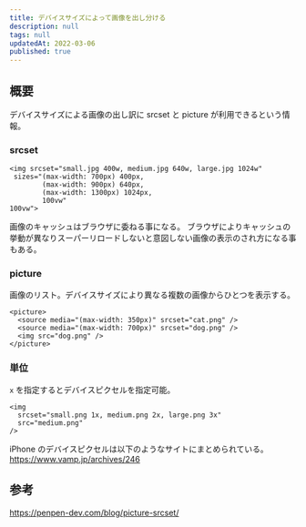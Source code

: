 ```yaml
---
title: デバイスサイズによって画像を出し分ける
description: null
tags: null
updatedAt: 2022-03-06
published: true
---
```


## 概要

デバイスサイズによる画像の出し訳に srcset と picture が利用できるという情報。

### srcset

```
<img srcset="small.jpg 400w, medium.jpg 640w, large.jpg 1024w" 
 sizes="(max-width: 700px) 400px,
        (max-width: 900px) 640px,
        (max-width: 1300px) 1024px,
        100vw"
100vw">
```

画像のキャッシュはブラウザに委ねる事になる。
ブラウザによりキャッシュの挙動が異なりスーパーリロードしないと意図しない画像の表示のされ方になる事もある。

### picture

画像のリスト。デバイスサイズにより異なる複数の画像からひとつを表示する。

```
<picture>
  <source media="(max-width: 350px)" srcset="cat.png" />
  <source media="(max-width: 700px)" srcset="dog.png" />
  <img src="dog.png" />
</picture>
```

### 単位

`x` を指定するとデバイスピクセルを指定可能。

```
<img 
  srcset="small.png 1x, medium.png 2x, large.png 3x"
  src="medium.png"
/>
```

iPhone のデバイスピクセルは以下のようなサイトにまとめられている。
https://www.vamp.jp/archives/246

## 参考

https://penpen-dev.com/blog/picture-srcset/
